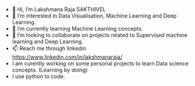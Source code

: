 - 👋 Hi, I’m Lakshmana Raja SAKTHIVEL
- 👀 I’m interested in Data Visualisation, Machine Learning and Deep Learning.
- 🌱 I’m currently learning Machine Learning concepts.
- 💞️ I’m looking to collaborate on projects related to Supervised machine learning and Deep Learning.
- 📫 Reach me through linkedin https://www.linkedin.com/in/lakshmanaraja/
- I am curently working on some personal projects to learn Data science concepts. (Learning by doing)
- I use python to code. 
<!---
lakis-nirvana/lakis-nirvana is a ✨ special ✨ repository because its `README.md` (this file) appears on your GitHub profile.
You can click the Preview link to take a look at your changes.
--->
